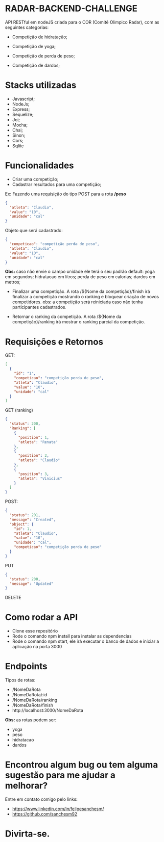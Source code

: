 # RADAR-BACKEND-CHALLENGE
  API RESTful em nodeJS criada para o COR (Comitê Olímpico Radar), com as seguintes categorias:

  - Competição de hidratação;

  - Competição de yoga;

  - Competição de perda de peso;

  - Competição de dardos;

# Stacks utilizadas

  - Javascript;
  - NodeJs;
  - Express;
  - Sequelize;
  - Joi;
  - Mocha;
  - Chai;
  - Sinon;
  - Cors;
  - Sqlite

# Funcionalidades

  - Criar uma competição;
  - Cadastrar resultados para uma competição;

  Ex: Fazendo uma requisição do tipo POST para a rota **/peso**

  ```json
  {
    "atleta": "Claudio",
    "value": "10",
    "unidade": "cal"
  }
  ```
  Objeto que será cadastrado: 

  ```json
  {
    "competicao": "competição perda de peso", 
    "atleta": "Claudio", 
    "value": "10", 
    "unidade": "cal"
  }
  ```
  **Obs:** caso não envie o campo unidade ele terá o seu padrão default:
    yoga em segundos;
    hidratacao em litros;
    perda de peso em calorias;
    dardos em metros;

  - Finalizar uma competição.
    A rota /${Nome da competição}/finish
    irá finalizar a competição mostrando o ranking e bloquear criação de novos competidores.
    obs: a competição será reiniciada caso não tenha participantes cadastrados.

  - Retornar o ranking da competição.
    A rota /${Nome da competição}/ranking irá mostrar o ranking parcial da competição.

  # Requisições e Retornos
  GET: 
  ```json
  [
    {
      "id": "1",
      "competicao": "competição perda de peso", 
      "atleta": "Claudio", 
      "value": "10", 
      "unidade": "cal"
    }
  ]
  ```
  GET (ranking)
  ```json
  {
    "status": 200,
    "Ranking": [
      {
        "position": 1,
        "atleta": "Renata"
      },
      {
        "position": 2,
        "atleta": "Claudio"
      },
      {
        "position": 3,
        "atleta": "Vinicíus"
      }
    ]
  }
  ```

  POST: 
  ```json
  {
    "status": 201,
    "message": "Created",
    "object": {
      "id": 1,
      "atleta": "Claudio",
      "value": "10",
      "unidade": "cal",
      "competicao": "competição perda de peso"
    }
  }
  ```
  PUT
  ```json
  {
    "status": 200,
    "message": "Updated"
  }
  ```
  DELETE


# Como rodar a API

  - Clone esse repositório
  - Rode o comando npm install para instalar as dependencias
  - Rode o comando npm start, ele irá executar o banco de dados e iniciar a aplicação na porta 3000

# Endpoints
  Tipos de rotas:
  - /NomeDaRota
  - /NomeDaRota/:id
  - /NomeDaRota/ranking
  - /NomeDaRota/finish
  - http://localhost:3000/NomeDaRota

  **Obs:** as rotas podem ser: 
  - yoga
  - peso
  - hidratacao
  - dardos

# Encontrou algum bug ou tem alguma sugestão para me ajudar a melhorar?
  Entre em contato comigo pelo links:
  - https://www.linkedin.com/in/felipesanchesm/
  - https://github.com/sanchesm92

# Divirta-se.
